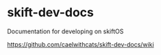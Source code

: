# skift-dev-docs
Documentation for developing on skiftOS

https://github.com/caelwithcats/skift-dev-docs/wiki
